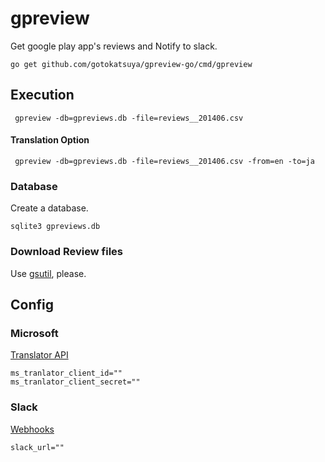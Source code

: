 # gpreview
Get google play app's reviews and Notify to slack.

```
go get github.com/gotokatsuya/gpreview-go/cmd/gpreview
```


## Execution
```
 gpreview -db=gpreviews.db -file=reviews__201406.csv
```

#### Translation Option
```
 gpreview -db=gpreviews.db -file=reviews__201406.csv -from=en -to=ja
```


### Database

Create a database.
```
sqlite3 gpreviews.db
```

### Download Review files

Use [gsutil](https://cloud.google.com/storage/docs/gsutil), please.

## Config

### Microsoft

[Translator API](http://www.microsoft.com/en-us/translator/translatorapi.aspx)

```
ms_tranlator_client_id=""
ms_tranlator_client_secret=""
```

### Slack

[Webhooks](https://api.slack.com/incoming-webhooks)

```
slack_url=""
```
